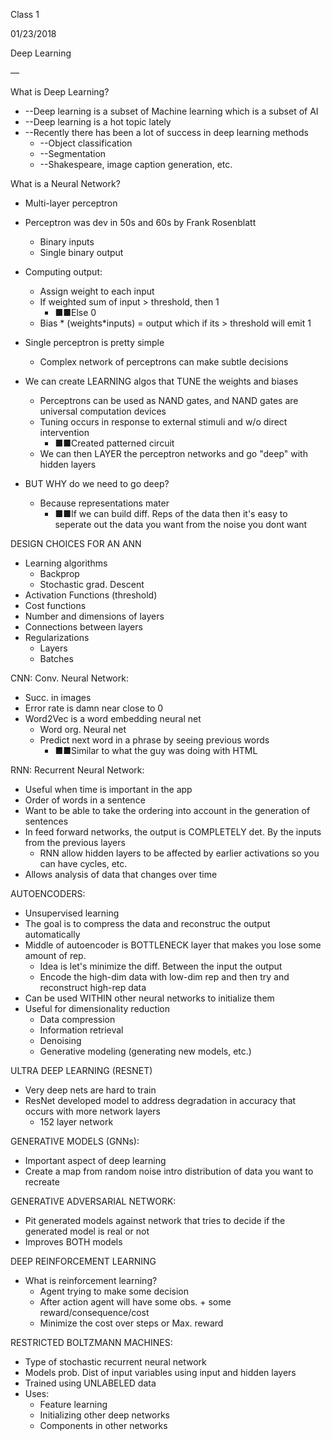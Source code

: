 Class 1

01/23/2018

Deep Learning

—

What is Deep Learning?

- --Deep learning is a subset of Machine learning which is a subset of AI
- --Deep learning is a hot topic lately
- --Recently there has been a lot of success in deep learning methods
  - --Object classification
  - --Segmentation
  - --Shakespeare, image caption generation, etc.

What is a Neural Network?

- Multi-layer perceptron
- Perceptron was dev in 50s and 60s by Frank Rosenblatt
  - Binary inputs
  - Single binary output
- Computing output:
  - Assign weight to each input
  - If weighted sum of input &gt; threshold, then 1
    - ■■Else 0
  - Bias \*  (weights\*inputs) = output which if its &gt; threshold will emit 1
- Single perceptron is pretty simple
  - Complex network of perceptrons can make subtle decisions

- We can create LEARNING algos that TUNE the weights and biases
  - Perceptrons can be used as NAND gates, and NAND gates are universal computation devices
  - Tuning occurs in response to external stimuli and w/o direct intervention
    - ■■Created patterned circuit
  - We can then LAYER the perceptron networks and go &quot;deep&quot; with hidden layers
- BUT WHY do we need to go deep?
  - Because representations mater
    - ■■If we can build diff. Reps of the data then it&#39;s easy to seperate out the data you want from the noise you dont want

DESIGN CHOICES FOR AN ANN

- Learning algorithms
  - Backprop
  - Stochastic grad. Descent
- Activation Functions (threshold)
- Cost functions
- Number and dimensions of layers
- Connections between layers
- Regularizations
  - Layers
  - Batches

CNN: Conv. Neural Network:

- Succ. in images
- Error rate is damn near close to 0
- Word2Vec is a word embedding neural net
  - Word org. Neural net
  - Predict next word in a phrase by seeing previous words
    - ■■Similar to what the guy was doing with HTML

RNN: Recurrent Neural Network:

- Useful when time is important in the app
- Order of words in a sentence
- Want to be able to take the ordering into account in the generation of sentences
- In feed forward networks, the output is COMPLETELY det. By the inputs from the previous layers
  - RNN allow hidden layers to be affected by earlier activations so you can have cycles, etc.
- Allows analysis of data that changes over time

AUTOENCODERS:

- Unsupervised learning
- The goal is to compress the data and reconstruc the output automatically
- Middle of autoencoder is BOTTLENECK layer that makes you lose some amount of rep.
  - Idea is let&#39;s minimize the diff. Between the input the output
  - Encode the high-dim data with low-dim rep and then try and reconstruct high-rep data
- Can be used WITHIN other neural networks to initialize them
- Useful for dimensionality reduction
  - Data compression
  - Information retrieval
  - Denoising
  - Generative modeling (generating new models, etc.)

ULTRA DEEP LEARNING (RESNET)

- Very deep nets are hard to train
- ResNet developed model to address degradation in accuracy that occurs with more network layers
  - 152 layer network

GENERATIVE MODELS (GNNs):

- Important aspect of deep learning
- Create a map from random noise intro distribution of data you want to recreate

GENERATIVE ADVERSARIAL NETWORK:

- Pit generated models against network that tries to decide if the generated model is real or not
- Improves BOTH models

DEEP REINFORCEMENT LEARNING

- What is reinforcement learning?
  - Agent trying to make some decision
  - After action agent will have some obs. + some reward/consequence/cost
  - Minimize the cost over steps or Max. reward

RESTRICTED BOLTZMANN MACHINES:

- Type of stochastic recurrent neural network
- Models prob. Dist of input variables using input and hidden layers
- Trained using UNLABELED data
- Uses:
  - Feature learning
  - Initializing other deep networks
  - Components in other networks
